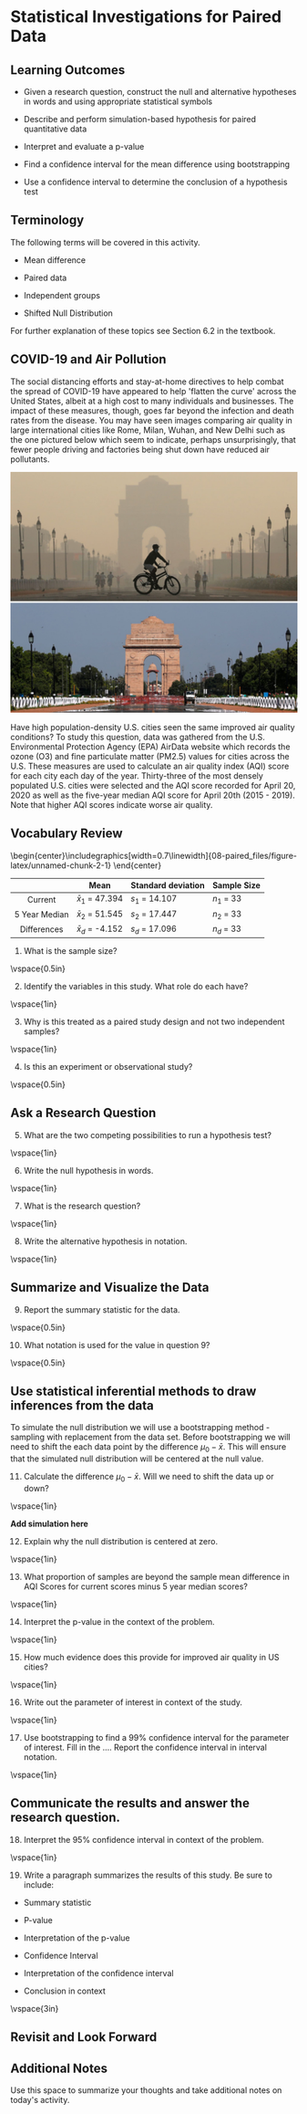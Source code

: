 # Statistical Investigations for Paired Data


## Learning Outcomes

* Given a research question, construct the null and alternative hypotheses
  in words and using appropriate statistical symbols
  
* Describe and perform simulation-based hypothesis for paired quantitative data

* Interpret and evaluate a p-value

* Find a confidence interval for the mean difference using bootstrapping

* Use a confidence interval to determine the conclusion of a hypothesis test

## Terminology
The following terms will be covered in this activity.

* Mean difference

* Paired data

* Independent groups

* Shifted Null Distribution

For further explanation of these topics see Section 6.2 in the textbook.

## COVID-19 and Air Pollution

The social distancing efforts and stay-at-home directives to help combat the spread of COVID-19 have appeared to help 'flatten the curve' across the United States, albeit at a high cost to many individuals and businesses. The impact of these measures, though, goes far beyond the infection and death rates from the disease. You may have seen images comparing air quality in large international cities like Rome, Milan, Wuhan, and New Delhi such as the one pictured below which seem to indicate, perhaps unsurprisingly, that fewer people driving and factories being shut down have reduced air pollutants. 

![](images/air_pollution.png)

Have high population-density U.S. cities seen the same improved air quality conditions? To study this question, data was gathered from the U.S. Environmental Protection Agency (EPA) AirData website which records the ozone (O3) and fine particulate matter (PM2.5) values for cities across the U.S. These measures are used to calculate an air quality index (AQI) score for each city each day of the year. Thirty-three of the most densely populated U.S. cities were selected and the AQI score recorded for April 20, 2020 as well as the five-year median AQI score for April 20th (2015 - 2019). Note that higher AQI scores indicate worse air quality.

## Vocabulary Review



\begin{center}\includegraphics[width=0.7\linewidth]{08-paired_files/figure-latex/unnamed-chunk-2-1} \end{center}


|               |         Mean         | Standard deviation | Sample Size |
|:-------------:|:--------------------:|--------------------|-------------|
| Current       | $\bar{x}_1$ = 47.394 | $s_1$ = 14.107     | $n_1$ = 33  |
| 5 Year Median | $\bar{x}_2$ = 51.545 | $s_2$ = 17.447     | $n_2$ = 33  |
| Differences   | $\bar{x}_d$ = -4.152 | $s_d$ = 17.096     | $n_d$ = 33  |

1. What is the sample size? 

\vspace{0.5in}

2.  Identify the variables in this study.  What role do each have?

\vspace{1in}

3. Why is this treated as a paired study design and not two independent samples?

\vspace{1in}

4. Is this an experiment or observational study?

\vspace{0.5in}

## Ask a Research Question

5. What are the two competing possibilities to run a hypothesis test?

\vspace{1in}

6. Write the null hypothesis in words.

\vspace{1in}

7. What is the research question?

\vspace{1in}

8. Write the alternative hypothesis in notation.

\vspace{1in}


## Summarize and Visualize the Data 

9. Report the summary statistic for the data.  

\vspace{0.5in}

10. What notation is used for the value in question 9? 

\vspace{0.5in}


## Use statistical inferential methods to draw inferences from the data

To simulate the null distribution we will use a bootstrapping method - sampling with replacement from the data set.  Before bootstrapping we will need to shift the each data point by the difference $\mu_0 - \bar{x}$.  This will ensure that the simulated null distribution will be centered at the null value.  

11. Calculate the difference $\mu_0 - \bar{x}$.  Will we need to shift the data up or down?

\vspace{1in}


**Add simulation here**


12. Explain why the null distribution is centered at zero. 

\vspace{1in}

13. What proportion of samples are beyond the sample mean difference in AQI Scores for current scores minus 5 year median scores?

\vspace{1in}

14. Interpret the p-value in the context of the problem.

\vspace{1in}

15. How much evidence does this provide for improved air quality in US cities?

\vspace{1in}

16. Write out the parameter of interest in context of the study.

\vspace{1in}

17.  Use bootstrapping to find a 99% confidence interval for the parameter of interest.  Fill in the ....
Report the confidence interval in interval notation.

\vspace{1in}

## Communicate the results and answer the research question.

18. Interpret the 95% confidence interval in context of the problem.

\vspace{1in}


19.  Write a paragraph summarizes the results of this study.  Be sure to include:

* Summary statistic

* P-value

* Interpretation of the p-value

* Confidence Interval

* Interpretation of the confidence interval

* Conclusion in context

\vspace{3in}

## Revisit and Look Forward




## Additional Notes

Use this space to summarize your thoughts and take additional notes on today's activity.

